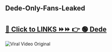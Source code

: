 
 ## Dede-Only-Fans-Leaked

# <h2><a href="https://clipsfans.com/Dede&ref=git">🔗 Click to LINKS ⏩⏩ 👉 🟢 Dede </a></h2>

<a href="https://clipsfans.com/Dede&ref=git" rel="nofollow" data-target="animated-image.originalLink"><img src="https://i.ibb.co.com/xMMVF88/686577567.gif" alt="Viral Video Original" style="max-width: 100%; display: inline-block;" data-target="animated-image.originalImage"></a>
